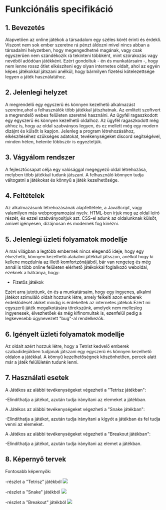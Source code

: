 # Funkciónális specifikáció

## 1. Bevezetés

Alapvetően az online játékok a társadalom egy széles körét érinti és érdekli. Viszont nem sok ember szeretne rá pénzt áldozni mivel nincs abban a társadalmi helyzetben, hogy megengedhetné magának, vagy csak egyszerűen nem szándékozik rá tekinteni többként, mint szórakozás vagy nevéből adódóan játékként. Ezért gondoltuk - én és munkatársaim -, hogy nem lenne rossz ötlet elkészíteni egy olyan internetes oldalt, ahol az egyén képes játékokkal játszani anélkül, hogy bármilyen fizetési kötelezettsége legyen a játék használatához. 

## 2. Jelenlegi helyzet

A megrendelő egy egyszerű és könnyen kezelhető alkalmazást szeretne,ahol a felhasználók több játékkal játszhatnak. Az említett szoftvert a megrendelő webes felületen szeretné használni. Az ügyfél ragaszkodott egy egyszerű és könnyen kezelhető oldalhoz. Az ügyfél ragaszkodott még ahhoz is, hogy az oldal szabványos legyen, és ez mellett még egy modern dizájnt és külsőt is kapjon. Jelenleg a program létrehozásához, elkészítéséhez szükséges adatokat, tevékenységeket discord segítségével, minden héten, hetente többször is egyeztetjük.
## 3. Vágyálom rendszer

A fejlesztőcsapat célja egy valósággal megegyező oldal létrehozása, melyben több játékkal tudunk játszani. A felhasználó könnyen tudja váltogatni a játékokat és könnyű a játék kezelhetősége.

## 4. Feltételek

Az alkalmazásunk létrehozásának alapfeltétele, a JavaScript, vagy valamilyen más webprogramozási nyelv. HTML-ben írjuk meg az oldal leíró részét, és ezzel szabványosítjuk azt. CSS-el adunk az oldalunknak külsőt, amivel igényesen, dizájnosan és modernek fog kinézni.

## 5. Jelenlegi üzleti folyamatok modellje

A mai világban a legtöbb embernek nincs elegendő ideje, hogy egy élvezhető, könnyen kezelhető alakalmi játékkal játsszon, anélkül hogy ki kellene mozdulnia az illető komfortzónájából, bár van rengeteg és még annál is több online felületen elérhető játékokkal foglalkozó weboldal, ezeknek a hátránya, hogy:

- Fizetős játékok

Ezért arra jutottunk, én és a munkatársaim, hogy egy ingyenes, alkalmi játékot szimuláló oldalt hozzunk létre, amely felkelti azon emberek érdeklődését akiket mindig is érdekeltek az internetes játékok.Ezért mi egyszerű játék megalkotására törekszünk, amelyek nem mellesleg ingyenesek, élvezhetőek és még kifinomultak is, ezenfelül pedig a legkevesebb úgynevezett "bug"-al rendelkezők.

## 6. Igényelt üzleti folyamatok modellje

Az oldalt azért hozzuk létre, hogy a Tetrist kedvelő emberek szabadidejükben tudjanak játszani egy egyszerű és könnyen kezelhető oldalon a játékkal. A könnyű kezelhetőségnek köszönhetően, percek alatt már a játék felülületén tudunk lenni.

## 7. Használati esetek 

A Játékos az alábbi tevékenységeket végezheti a "Tetrisz játékban":

-Elindíthatja a játékot, azután tudja irányítani az elemeket a játékban.

A Játékos az alábbi tevékenységeket végezheti a "Snake játékban":

-Elindíthatja a játékot, azután tudja irányítani a kígyót a játékban és fel tudja venni az elemeket.

A Játékos az alábbi tevékenységeket végezheti a "Breakout játékban":

-Elindíthatja a játékot, azután tudja irányítani az elemet a játékban.

## 8. Képernyő tervek

Fontosabb képernyők:

-részlet a "Tetrisz" játékból
![](https://github.com/Costa-31/RFT_games/Img/tetris.png)

-részlet a "Snake" játékból
![](img/adatbazis.jpg)

-részlet a "Breakout" játékból
![](img/adatbazis.jpg)
